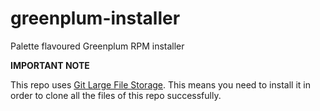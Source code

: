 # greenplum-installer
Palette flavoured Greenplum RPM installer


**IMPORTANT NOTE**

This repo uses [Git Large File Storage](https://git-lfs.github.com/). This means you need to install it in order to clone all the files of this repo successfully.
